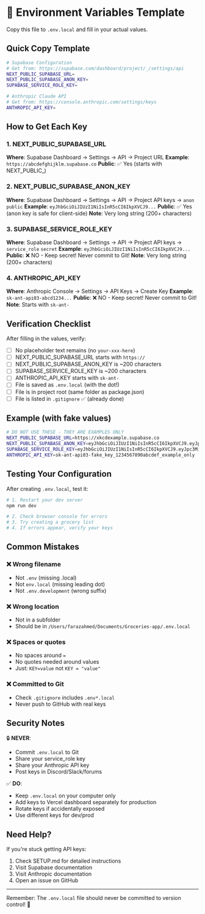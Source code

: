 # 🔐 Environment Variables Template

Copy this file to `.env.local` and fill in your actual values.

## Quick Copy Template

```bash
# Supabase Configuration
# Get from: https://supabase.com/dashboard/project/_/settings/api
NEXT_PUBLIC_SUPABASE_URL=
NEXT_PUBLIC_SUPABASE_ANON_KEY=
SUPABASE_SERVICE_ROLE_KEY=

# Anthropic Claude API
# Get from: https://console.anthropic.com/settings/keys
ANTHROPIC_API_KEY=
```

## How to Get Each Key

### 1. NEXT_PUBLIC_SUPABASE_URL
**Where**: Supabase Dashboard → Settings → API → Project URL
**Example**: `https://abcdefghijklm.supabase.co`
**Public**: ✅ Yes (starts with NEXT_PUBLIC_)

### 2. NEXT_PUBLIC_SUPABASE_ANON_KEY
**Where**: Supabase Dashboard → Settings → API → Project API keys → `anon` `public`
**Example**: `eyJhbGciOiJIUzI1NiIsInR5cCI6IkpXVCJ9...`
**Public**: ✅ Yes (anon key is safe for client-side)
**Note**: Very long string (200+ characters)

### 3. SUPABASE_SERVICE_ROLE_KEY
**Where**: Supabase Dashboard → Settings → API → Project API keys → `service_role` `secret`
**Example**: `eyJhbGciOiJIUzI1NiIsInR5cCI6IkpXVCJ9...`
**Public**: ❌ NO - Keep secret! Never commit to Git!
**Note**: Very long string (200+ characters)

### 4. ANTHROPIC_API_KEY
**Where**: Anthropic Console → Settings → API Keys → Create Key
**Example**: `sk-ant-api03-abcd1234...`
**Public**: ❌ NO - Keep secret! Never commit to Git!
**Note**: Starts with `sk-ant-`

## Verification Checklist

After filling in the values, verify:

- [ ] No placeholder text remains (no `your-xxx-here`)
- [ ] NEXT_PUBLIC_SUPABASE_URL starts with `https://`
- [ ] NEXT_PUBLIC_SUPABASE_ANON_KEY is ~200 characters
- [ ] SUPABASE_SERVICE_ROLE_KEY is ~200 characters  
- [ ] ANTHROPIC_API_KEY starts with `sk-ant-`
- [ ] File is saved as `.env.local` (with the dot!)
- [ ] File is in project root (same folder as package.json)
- [ ] File is listed in `.gitignore` ✅ (already done)

## Example (with fake values)

```bash
# DO NOT USE THESE - THEY ARE EXAMPLES ONLY
NEXT_PUBLIC_SUPABASE_URL=https://xkcdexample.supabase.co
NEXT_PUBLIC_SUPABASE_ANON_KEY=eyJhbGciOiJIUzI1NiIsInR5cCI6IkpXVCJ9.eyJpc3MiOiJzdXBhYmFzZSIsInJlZiI6Inhrc2RleGFtcGxlIiwicm9sZSI6ImFub24iLCJpYXQiOjE2NDk5NTg0ODUsImV4cCI6MTk2NTUzNDQ4NX0.fake_signature_here
SUPABASE_SERVICE_ROLE_KEY=eyJhbGciOiJIUzI1NiIsInR5cCI6IkpXVCJ9.eyJpc3MiOiJzdXBhYmFzZSIsInJlZiI6Inhrc2RleGFtcGxlIiwicm9sZSI6InNlcnZpY2Vfcm9sZSIsImlhdCI6MTY0OTk1ODQ4NSwiZXhwIjoxOTY1NTM0NDg1fQ.fake_signature_here
ANTHROPIC_API_KEY=sk-ant-api03-fake_key_1234567890abcdef_example_only
```

## Testing Your Configuration

After creating `.env.local`, test it:

```bash
# 1. Restart your dev server
npm run dev

# 2. Check browser console for errors
# 3. Try creating a grocery list
# 4. If errors appear, verify your keys
```

## Common Mistakes

### ❌ Wrong filename
- Not `.env` (missing .local)
- Not `env.local` (missing leading dot)
- Not `.env.development` (wrong suffix)

### ❌ Wrong location
- Not in a subfolder
- Should be in `/Users/farazahmed/Documents/Groceries-app/.env.local`

### ❌ Spaces or quotes
- No spaces around `=`
- No quotes needed around values
- Just: `KEY=value` not `KEY = "value"`

### ❌ Committed to Git
- Check `.gitignore` includes `.env*.local`
- Never push to GitHub with real keys

## Security Notes

🔒 **NEVER**:
- Commit `.env.local` to Git
- Share your service_role key
- Share your Anthropic API key
- Post keys in Discord/Slack/forums

✅ **DO**:
- Keep `.env.local` on your computer only
- Add keys to Vercel dashboard separately for production
- Rotate keys if accidentally exposed
- Use different keys for dev/prod

## Need Help?

If you're stuck getting API keys:
1. Check SETUP.md for detailed instructions
2. Visit Supabase documentation
3. Visit Anthropic documentation
4. Open an issue on GitHub

---

Remember: The `.env.local` file should never be committed to version control! 🔐

